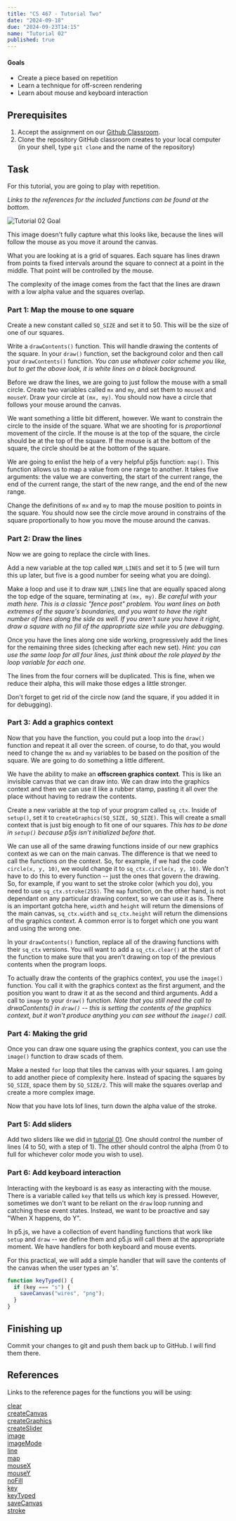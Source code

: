```yaml
---
title: "CS 467 - Tutorial Two"
date: "2024-09-18"
due: "2024-09-23T14:15"
name: "Tutorial 02"
published: true
---
```


#### Goals

- Create a piece based on repetition
- Learn a technique for off-screen rendering
- Learn about mouse and keyboard interaction

## Prerequisites

1. Accept the assignment on our [Github Classroom](https://classroom.github.com/a/hLpjK8oO).
1. Clone the repository GitHub classroom creates to your local computer (in your shell, type `git clone` and the name of the repository)

## Task

For this tutorial, you are going to play with repetition.

_Links to the references for the included functions can be found at the bottom._

![Tutorial 02 Goal](../images/tutorials/tutorial02/tutorial02.png)

This image doesn't fully capture what this looks like, because the lines will follow the mouse as you move it around the canvas.

What you are looking at is a grid of squares. Each square has lines drawn from points ta fixed intervals around the square to connect at a point in the middle. That point will be controlled by the mouse.

The complexity of the image comes from the fact that the lines are drawn with a low alpha value and the squares overlap.

### Part 1: Map the mouse to one square

Create a new constant called `SQ_SIZE` and set it to 50. This will be the size of one of our squares.

Write a `drawContents()` function. This will handle drawing the contents of the square. In your `draw()` function, set the background color and then call your `drawContents()` function. _You can use whatever color scheme you like, but to get the above look, it is white lines on a black background._

Before we draw the lines, we are going to just follow the mouse with a small circle. Create two variables called `mx` and `my`, and set them to `mouseX` and `mouseY`. Draw your circle at `(mx, my)`. You should now have a circle that follows your mouse around the canvas.

We want something a little bit different, however. We want to constrain the circle to the inside of the square. What we are shooting for is _proportional_ movement of the circle. If the mouse is at the top of the square, the circle should be at the top of the square. If the mouse is at the bottom of the square, the circle should be at the bottom of the square.

We are going to enlist the help of a very helpful p5js function: `map()`. This function allows us to map a value from one range to another. It takes five arguments: the value we are converting, the start of the current range, the end of the current range, the start of the new range, and the end of the new range.

Change the definitions of `mx` and `my` to map the mouse position to points in the square. You should now see the circle move around in constrains of the square proportionally to how you move the mouse around the canvas.

### Part 2: Draw the lines

Now we are going to replace the circle with lines.

Add a new variable at the top called `NUM_LINES` and set it to 5 (we will turn this up later, but five is a good number for seeing what you are doing).

Make a loop and use it to draw `NUM_LINES` line that are equally spaced along the top edge of the square, terminating at `(mx, my)`. _Be careful with your math here. This is a classic "fence post" problem. You want lines on both extremes of the square's boundaries, and you want to have the right number of lines along the side as well. If you aren't sure you have it right, draw a square with no fill of the appropriate size while you are debugging._

Once you have the lines along one side working, progressively add the lines for the remaining three sides (checking after each new set). _Hint: you can use the same loop for all four lines, just think about the role played by the loop variable for each one._

The lines from the four corners will be duplicated. This is fine, when we reduce their alpha, this will make those edges a little stronger.

Don't forget to get rid of the circle now (and the square, if you added it in for debugging).

### Part 3: Add a graphics context

Now that you have the function, you could put a loop into the `draw()` function and repeat it all over the screen. of course, to do that, you would need to change the `mx` and `my` variables to be based on the position of the square. We are going to do something a little different.

We have the ability to make an **offscreen graphics context**. This is like an invisible canvas that we can draw into. We can draw into the graphics context and then we can use it like a rubber stamp, pasting it all over the place without having to redraw the contents.

Create a new variable at the top of your program called `sq_ctx`. Inside of `setup()`, set it to `createGraphics(SQ_SIZE, SQ_SIZE)`. This will create a small context that is just big enough to fit one of our squares. _This has to be done in `setup()` because p5js isn't initialized before that._

We can use all of the same drawing functions inside of our new graphics context as we can on the main canvas. The difference is that we need to call the functions _on_ the context. So, for example, if we had the code `circle(x, y, 10)`, we would change it to `sq_ctx.circle(x, y, 10)`. We don't have to do this to every function -- just the ones that govern the drawing. So, for example, if you want to set the stroke color (which you do), you need to use `sq_ctx.stroke(255)`. The `map` function, on the other hand, is not dependant on any particular drawing context, so we can use it as is. There is an important gotcha here, `width` and `height` will return the dimensions of the main canvas, `sq_ctx.width` and `sq_ctx.height` will return the dimensions of the graphics context. A common error is to forget which one you want and using the wrong one.

In your `drawContents()` function, replace all of the drawing functions with their `sq_ctx` versions. You will want to add a `sq_ctx.clear()` at the start of the function to make sure that you aren't drawing on top of the previous contents when the program loops.

To actually draw the contents of the graphics context, you use the `image()` function. You call it with the graphics context as the first argument, and the position you want to draw it at as the second and third arguments. Add a call to `image` to your `draw()` function. _Note that you still need the call to drwaContents() in `draw()` -- this is setting the contents of the graphics context, but it won't produce anything you can see without the `image()` call._

### Part 4: Making the grid

Once you can draw one square using the graphics context, you can use the `image()` function to draw scads of them.

Make a nested `for` loop that tiles the canvas with your squares. I am going to add another piece of complexity here. Instead of spacing the squares by `SQ_SIZE`, space them by `SQ_SIZE/2`. This will make the squares overlap and create a more complex image.

Now that you have lots lof lines, turn down the alpha value of the stroke.

### Part 5: Add sliders

Add two sliders like we did in [tutorial 01](./tutorial01-color). One should control the number of lines (4 to 50, with a step of 1). The other should control the alpha (from 0 to full for whichever color mode you wish to use).

### Part 6: Add keyboard interaction

Interacting with the keyboard is as easy as interacting with the mouse. There is a variable called `key` that tells us which key is pressed. However, sometimes we don't want to be reliant on the `draw` loop running and catching these event states. Instead, we want to be proactive and say "When X happens, do Y".

In p5.js, we have a collection of event handling functions that work like `setup` and `draw` -- we define them and p5.js will call them at the appropriate moment. We have handlers for both keyboard and mouse events.

For this practical, we will add a simple handler that will save the contents of the canvas when the user types an 's'.

```javascript
function keyTyped() {
  if (key === "s") {
    saveCanvas("wires", "png");
  }
}
```

## Finishing up

Commit your changes to git and push them back up to GitHub. I will find them there.

## References

Links to the reference pages for the functions you will be using:

[clear](https://p5js.org/reference/p5/clear)  
[createCanvas](https://p5js.org/reference/p5/createCanvas)  
[createGraphics](https://p5js.org/reference/p5/createGraphics)  
[createSlider](https://p5js.org/reference/p5/createSlider)  
[image](https://p5js.org/reference/p5/image)  
[imageMode](https://p5js.org/reference/p5/imageMode)  
[line](https://p5js.org/reference/p5/line)  
[map](https://p5js.org/reference/p5/map)  
[mouseX](https://p5js.org/reference/p5/mouseX)  
[mouseY](https://p5js.org/reference/p5/mouseY)  
[noFill](https://p5js.org/reference/p5/noFill)  
[key](https://p5js.org/reference/p5/key)  
[keyTyped](https://p5js.org/reference/p5/keyTyped)  
[saveCanvas](https://p5js.org/reference/p5/saveCanvas)  
[stroke](https://p5js.org/reference/p5/stroke)
